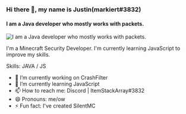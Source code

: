 ### Hi there 👋, my name is Justin(markiert#3832)
#### I am a Java developer who mostly works with packets.
![I am a Java developer who mostly works with packets.](https://cdn.discordapp.com/attachments/1083126396592869407/1091476332883497112/putty.gif)

I'm a Minecraft Security Developer.
I'm currently learning JavaScript to improve my skills.

Skills: JAVA / JS

- 🔭 I’m currently working on CrashFilter 
- 🌱 I’m currently learning JavaScript 
- 📫 How to reach me: Discord | ItemStackArray#3832 
- 😄 Pronouns: me/ow 
- ⚡ Fun fact: I've created SilentMC
